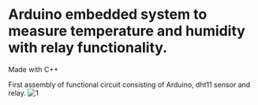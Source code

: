 # Arduino embedded system to measure temperature and humidity with relay functionality.

Made with C++

First assembly of functional circuit consisting of Arduino, dht11 sensor and relay.
![1](https://i.postimg.cc/0NW9zFDm/1-resize.jpg)
